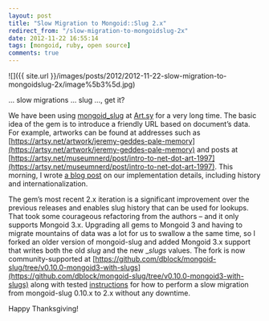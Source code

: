 ```yaml
---
layout: post
title: "Slow Migration to Mongoid::Slug 2.x"
redirect_from: "/slow-migration-to-mongoidslug-2x"
date: 2012-11-22 16:55:14
tags: [mongoid, ruby, open source]
comments: true
---
```

![]({{ site.url }}/images/posts/2012/2012-11-22-slow-migration-to-mongoidslug-2x/image%5b3%5d.jpg)

... slow migrations ... slug ..., get it?

We have been using [mongoid_slug](https://github.com/digitalplaywright/mongoid-slug) at [Art.sy](https://artsy.net) for a very long time. The basic idea of the gem is to introduce a friendly URL based on document’s data. For example, artworks can be found at addresses such as [https://artsy.net/artwork/jeremy-geddes-pale-memory](https://artsy.net/artwork/jeremy-geddes-pale-memory) and posts at [https://artsy.net/museumnerd/post/intro-to-net-dot-art-1997](https://artsy.net/museumnerd/post/intro-to-net-dot-art-1997). This morning, I wrote [a blog post](http://artsy.github.com/blog/2012/11/22/friendly-urls-with-mongoid-slug) on our implementation details, including history and internationalization.

The gem’s most recent 2.x iteration is a significant improvement over the previous releases and enables slug history that can be used for lookups. That took some courageous refactoring from the authors – and it only supports Mongoid 3.x. Upgrading all gems to Mongoid 3 and having to migrate mountains of data was a lot for us to swallow a the same time, so I forked an older version of mongoid-slug and added Mongoid 3.x support that writes both the old _slug_ and the new __slugs_ values. The fork is now community-supported at [https://github.com/dblock/mongoid-slug/tree/v0.10.0-mongoid3-with-slugs](https://github.com/dblock/mongoid-slug/tree/v0.10.0-mongoid3-with-slugs) along with tested [instructions](https://github.com/digitalplaywright/mongoid-slug/wiki/How-to-upgrade-to-1.0.0-or-newer) for how to perform a slow migration from mongoid-slug 0.10.x to 2.x without any downtime.

Happy Thanksgiving!
